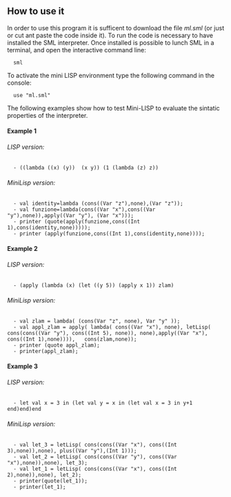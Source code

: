 ## How to use it
In order to use this program it is sufficent to download the file *ml.sml* (or just or cut ant paste the code inside it).
To run the code is necessary to have installed the SML interpreter. Once installed is possible to lunch SML in a terminal, and open the interactive command line:
```
  sml
```
To activate the mini LISP environment type the following command in the console:
```
  use "ml.sml"
```

The following examples show how to test Mini-LISP to evaluate the sintatic properties of the interpreter.
#### Example 1
###### LISP version:
```
  - ((lambda ((x) (y))  (x y)) (1 (lambda (z) z)) 
```
###### MiniLisp version:
```
  - val identity=lambda (cons((Var "z"),none),(Var "z"));
  - val funzione=lambda(cons((Var "x"),cons((Var "y"),none)),apply((Var "y"), (Var "x")));
  - printer (quote(apply(funzione,cons((Int 1),cons(identity,none)))));
  - printer (apply(funzione,cons((Int 1),cons(identity,none))));
```

#### Example 2
###### LISP version:
```
  - (apply (lambda (x) (let ((y 5)) (apply x 1)) zlam)
```
###### MiniLisp version:
```
  - val zlam = lambda( (cons(Var "z", none), Var "y" ));
  - val appl_zlam = apply( lambda( cons((Var "x"), none), letLisp( cons(cons((Var "y"), cons((Int 5), none)), none),apply((Var "x"), cons((Int 1),none)))),   cons(zlam,none));
  - printer (quote appl_zlam);
  - printer(appl_zlam);
```

#### Example 3
###### LISP version:
```
  - let val x = 3 in (let val y = x in (let val x = 3 in y+1 end)end)end
```
###### MiniLisp version:
```
  - val let_3 = letLisp( cons(cons((Var "x"), cons((Int 3),none)),none), plus((Var "y"),(Int 1)));
  - val let_2 = letLisp( cons(cons((Var "y"), cons((Var "x"),none)),none), let_3);
  - val let_1 = letLisp( cons(cons((Var "x"), cons((Int 2),none)),none), let_2);
  - printer(quote(let_1));
  - printer(let_1);
```
